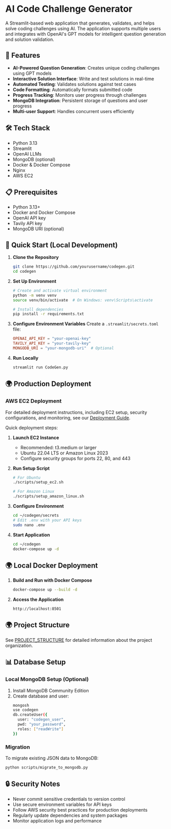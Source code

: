 # AI Code Challenge Generator

A Streamlit-based web application that generates, validates, and helps solve coding challenges using AI. The application supports multiple users and integrates with OpenAI's GPT models for intelligent question generation and solution validation.

## 🌟 Features

- **AI-Powered Question Generation**: Creates unique coding challenges using GPT models
- **Interactive Solution Interface**: Write and test solutions in real-time
- **Automated Testing**: Validates solutions against test cases
- **Code Formatting**: Automatically formats submitted code
- **Progress Tracking**: Monitors user progress through challenges
- **MongoDB Integration**: Persistent storage of questions and user progress
- **Multi-user Support**: Handles concurrent users efficiently

## 🛠 Tech Stack

- Python 3.13
- Streamlit
- OpenAI LLMs
- MongoDB (optional)
- Docker & Docker Compose
- Nginx
- AWS EC2

## 📋 Prerequisites

- Python 3.13+
- Docker and Docker Compose
- OpenAI API key
- Tavily API key
- MongoDB URI (optional)

## 🚀 Quick Start (Local Development)

1. **Clone the Repository**
   ```bash
   git clone https://github.com/yourusername/codegen.git
   cd codegen
   ```

2. **Set Up Environment**
   ```bash
   # Create and activate virtual environment
   python -m venv venv
   source venv/bin/activate  # On Windows: venv\Scripts\activate
   
   # Install dependencies
   pip install -r requirements.txt
   ```

3. **Configure Environment Variables**
   Create a `.streamlit/secrets.toml` file:
   ```toml
   OPENAI_API_KEY = "your-openai-key"
   TAVILY_API_KEY = "your-tavily-key"
   MONGODB_URI = "your-mongodb-uri"  # Optional
   ```

4. **Run Locally**
   ```bash
   streamlit run CodeGen.py
   ```

## 🌍 Production Deployment

### AWS EC2 Deployment
For detailed deployment instructions, including EC2 setup, security configurations, and monitoring, see our [Deployment Guide](DEPLOYMENT.md).

Quick deployment steps:

1. **Launch EC2 Instance**
   - Recommended: t3.medium or larger
   - Ubuntu 22.04 LTS or Amazon Linux 2023
   - Configure security groups for ports 22, 80, and 443

2. **Run Setup Script**
   ```bash
   # For Ubuntu
   ./scripts/setup_ec2.sh

   # For Amazon Linux
   ./scripts/setup_amazon_linux.sh
   ```

3. **Configure Environment**
   ```bash
   cd ~/codegen/secrets
   # Edit .env with your API keys
   sudo nano .env
   ```

4. **Start Application**
   ```bash
   cd ~/codegen
   docker-compose up -d
   ```

## 🌍 Local Docker Deployment

1. **Build and Run with Docker Compose**
   ```bash
   docker-compose up --build -d
   ```

2. **Access the Application**
   ```
   http://localhost:8501
   ```

## 🌍 Project Structure
See [PROJECT_STRUCTURE](project_structure) for detailed information about the project organization.

## 📊 Database Setup

### Local MongoDB Setup (Optional)
1. Install MongoDB Community Edition
2. Create database and user:
   ```bash
   mongosh
   use codegen
   db.createUser({
     user: "codegen_user",
     pwd: "your_password",
     roles: ["readWrite"]
   })
   ```

### Migration
To migrate existing JSON data to MongoDB:
```bash
python scripts/migrate_to_mongodb.py
```

## 🔒 Security Notes
- Never commit sensitive credentials to version control
- Use secure environment variables for API keys
- Follow AWS security best practices for production deployments
- Regularly update dependencies and system packages
- Monitor application logs and performance
